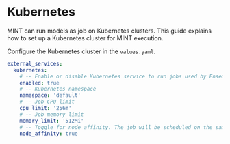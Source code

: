 # Kubernetes

MINT can run models as job on Kubernetes clusters. This guide explains how to set up a Kubernetes cluster for MINT execution.

Configure the Kubernetes cluster in the `values.yaml`.

```yaml
external_services:
  kubernetes:
    # -- Enable or disable Kubernetes service to run jobs used by Ensemble Manager
    enabled: true
    # -- Kubernetes namespace
    namespace: 'default'
    # -- Job CPU limit
    cpu_limit: '256m'
    # -- Job memory limit
    memory_limit: '512Mi'
    # -- Toggle for node affinity. The job will be scheduled on the same node as the Ensemble Manager
    node_affinity: true
```
